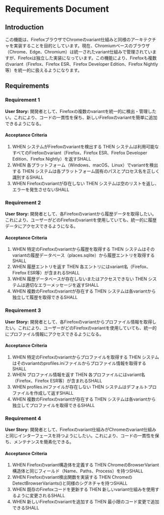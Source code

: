 # Requirements Document

## Introduction

この機能は、FirefoxブラウザでChromeのvariant仕組みと同様のアーキテクチャを実装することを目的としています。現在、Chromiumベースのブラウザ（Chrome、Edge、Chromium）は統一されたvariant仕組みで管理されていますが、Firefoxは独立した実装になっています。この機能により、Firefoxも複数のvariant（Firefox、Firefox ESR、Firefox Developer Edition、Firefox Nightly等）を統一的に扱えるようになります。

## Requirements

### Requirement 1

**User Story:** 開発者として、Firefoxの複数のvariantを統一的に検出・管理したい。これにより、コードの一貫性を保ち、新しいFirefoxのvariantを簡単に追加できるようになる。

#### Acceptance Criteria

1. WHEN システムがFirefoxのvariantを検出する THEN システムは利用可能なすべてのFirefoxのvariant（Firefox、Firefox ESR、Firefox Developer Edition、Firefox Nightly）を返すSHALL
2. WHEN 各プラットフォーム（Windows、macOS、Linux）でvariantを検出する THEN システムは各プラットフォーム固有のパスとプロセス名を正しく識別するSHALL
3. WHEN Firefoxのvariantが存在しない THEN システムは空のリストを返し、エラーを発生させないSHALL

### Requirement 2

**User Story:** 開発者として、各Firefoxのvariantから履歴データを取得したい。これにより、ユーザーがどのFirefoxのvariantを使用していても、統一的に履歴データにアクセスできるようになる。

#### Acceptance Criteria

1. WHEN 特定のFirefoxのvariantから履歴を取得する THEN システムはそのvariantの履歴データベース（places.sqlite）から履歴エントリを取得するSHALL
2. WHEN 履歴エントリを返す THEN 各エントリにはvariant名（Firefox、Firefox ESR等）が含まれるSHALL
3. WHEN 履歴データベースが存在しないまたはアクセスできない THEN システムは適切なエラーメッセージを返すSHALL
4. WHEN 複数のFirefoxのvariantが存在する THEN システムは各variantから独立して履歴を取得できるSHALL

### Requirement 3

**User Story:** 開発者として、各Firefoxのvariantからプロファイル情報を取得したい。これにより、ユーザーがどのFirefoxのvariantを使用していても、統一的にプロファイル情報にアクセスできるようになる。

#### Acceptance Criteria

1. WHEN 特定のFirefoxのvariantからプロファイルを取得する THEN システムはそのvariantのprofiles.iniファイルからプロファイル情報を取得するSHALL
2. WHEN プロファイル情報を返す THEN 各プロファイルにはvariant名（Firefox、Firefox ESR等）が含まれるSHALL
3. WHEN profiles.iniファイルが存在しない THEN システムはデフォルトプロファイルを作成して返すSHALL
4. WHEN 複数のFirefoxのvariantが存在する THEN システムは各variantから独立してプロファイルを取得できるSHALL

### Requirement 4

**User Story:** 開発者として、Firefoxのvariant仕組みがChromeのvariant仕組みと同じインターフェースを持つようにしたい。これにより、コードの一貫性を保ち、メンテナンスを簡素化できる。

#### Acceptance Criteria

1. WHEN Firefoxのvariant構造体を定義する THEN ChromeのBrowserVariant構造体と同じフィールド（Name、Paths、Process）を持つSHALL
2. WHEN Firefoxのvariant検出関数を実装する THEN ChromeのDetectBrowserVariants()と同様のシグネチャを持つSHALL
3. WHEN 既存のFirefoxコードを更新する THEN 新しいvariant仕組みを使用するように変更されるSHALL
4. WHEN 新しいFirefoxのvariantを追加する THEN 最小限のコード変更で追加できるSHALL